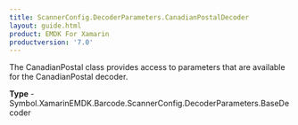 ```yaml
---
title: ScannerConfig.DecoderParameters.CanadianPostalDecoder
layout: guide.html 
product: EMDK For Xamarin 
productversion: '7.0' 
---
```

The CanadianPostal class provides access to parameters that are available for the CanadianPostal decoder.

**Type** - Symbol.XamarinEMDK.Barcode.ScannerConfig.DecoderParameters.BaseDecoder



